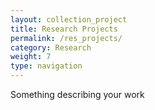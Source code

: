 ```yaml
---
layout: collection_project
title: Research Projects
permalink: /res_projects/
category: Research
weight: 7
type: navigation
---
```

Something describing your work